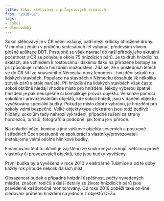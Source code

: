 ```yaml
---
title: Sokol stěhovavý v průmyslových areálech
from: "2010-01"
tags:
- sokol
- dlouhodobý
---
```

Sokol stěhovavý je v ČR velmi vzácný, patří mezi kriticky ohrožené
druhy. V mnoha zemích v průběhu šedesátých let vyhynul, především vlivem
plošné aplikace DDT. Postupně se však navrací do naší přírody,jeho
aktuální početnost v ČR se pohybuje okolo 75 hnízdících párů. Je to druh
hnízdící na skalách, ale vzhledem k rostoucímu lidskému tlaku na
přirozené biotopy se přizpůsobuje i dalším hnízdním možnostem. Zdá se,
že v posledních letech se do ČR šíří ze sousedního Německa nový fenomén
– hnízdění sokolů na lidských stavbách. Populace na stavbách v Německu
dosahuje již několika stovek párů a stále narůstá. Při hnízdění na
lidských stavbách však často sokoli obtížně hledají vhodné místo pro
hnízdění. Někdy vyberou špatně, hnízdění je pak neúspěšné či komplikuje
provoz objektu. Ve snaze pomoci sokolům i provozovatelům objektů, kde
sokoli hnízdí, jsou v daném objektu vyvěšovány speciální budky. Pokud je
místo dobře vybráno, je hnízdění pro sokoly velmi bezpečné. Velké
objekty typu elektráren jsou totiž bedlivě hlídány, sokolům tedy nehrozí
vykradení, případně rušení za strany horolezců, turistů, fotografů
a podobně, jak tomu je v přírodě.

Na chladící věže, komíny a jiné výškové objekty severních a postupně
i středních Čech postupně ve spolupráci s vlastníky/provozovateli
instalujeme velmi odolné hliníkové budky.

Financování těchto aktivit je zajištěno ze soukromých zdrojů, většinou
právě vlastníky či provozovateli objektů, kde jsou budky vyvěšeny.

První budka byla vyvěšena v roce 2010 v elektrárně Tušimice a od té doby
každý rok přibude několik dalších míst.

Obsazenost budek a případná hnízdní úspěšnost, počty vyvedených mláďat,
značení rodičů a další detaily ze života hnízdících párů jsou pravidelně
každoročně monitorovány. Od roku 2016 poběží také on-line sledování
průběhu hnízdění na jednom z objektů ČEZu.

